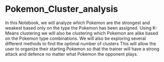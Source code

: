# Pokemon_Cluster_analysis

In this Notebook, we will analyze which Pokemon are the strongest and weakest based only on the type the Pokemon has been assigned. Using K-Means clustering we will also be clustering which Pokemon are alike based on the Pokemon type combinations. We will also be exploring several different methods to find the optimal number of clusters This will allow the user to organize their starting Pokemon so that the trainer will have a strong attack and defence no matter what Pokemon the opponent plays.

